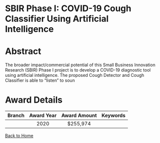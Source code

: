 
SBIR Phase I: COVID-19 Cough Classifier Using Artificial Intelligence
=====================================================================

# Abstract


The broader impact/commercial potential of this Small Business Innovation Research (SBIR) Phase I project is to develop a COVID-19 diagnostic tool using artificial intelligence. The proposed Cough Detector and Cough Classifier is able to “listen” to soun  

# Award Details

|Branch|Award Year|Award Amount|Keywords|
| :---: | :---: | :---: | :---: |
||2020|$255,974||
  
  


[Back to Home](https://github.com/chrischow/dod_sbir_awards/CC/#662)